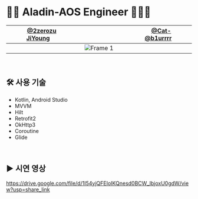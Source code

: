 # 🧞‍♂️ Aladin-AOS Engineer 👩‍👧‍👧

|[@2zerozu](https://github.com/2zerozu)&nbsp;&nbsp;&nbsp;&nbsp;&nbsp;&nbsp;&nbsp;&nbsp;&nbsp;&nbsp;&nbsp;&nbsp;&nbsp;&nbsp;&nbsp;&nbsp;&nbsp;&nbsp;&nbsp;&nbsp;&nbsp;&nbsp;&nbsp;&nbsp;&nbsp;&nbsp;&nbsp;&nbsp;&nbsp;&nbsp;&nbsp;&nbsp;&nbsp;&nbsp;&nbsp;&nbsp;&nbsp;&nbsp;&nbsp;&nbsp;&nbsp;&nbsp;&nbsp;&nbsp;&nbsp;&nbsp;&nbsp;&nbsp;&nbsp;&nbsp;&nbsp;&nbsp;&nbsp;&nbsp;&nbsp;&nbsp;&nbsp;&nbsp;&nbsp;&nbsp;[@Cat-JiYoung](https://github.com/Cat-JiYoung)&nbsp;&nbsp;&nbsp;&nbsp;&nbsp;&nbsp;&nbsp;&nbsp;&nbsp;&nbsp;&nbsp;&nbsp;&nbsp;&nbsp;&nbsp;&nbsp;&nbsp;&nbsp;&nbsp;&nbsp;&nbsp;&nbsp;&nbsp;&nbsp;&nbsp;&nbsp;&nbsp;&nbsp;&nbsp;&nbsp;&nbsp;&nbsp;&nbsp;&nbsp;&nbsp;&nbsp;&nbsp;&nbsp;&nbsp;&nbsp;&nbsp;&nbsp;&nbsp;&nbsp;&nbsp;&nbsp;&nbsp;&nbsp;&nbsp;&nbsp;&nbsp;&nbsp;&nbsp;&nbsp;&nbsp;&nbsp;&nbsp;&nbsp;&nbsp;&nbsp;[@b1urrrr](https://github.com/Cat-JiYoung)|
|:--:|
|![Frame 1](https://user-images.githubusercontent.com/84129098/204013280-9a8aa17d-098d-4087-aaf1-7d1908785da3.jpg)|

<br>

## 🛠 사용 기술
- Kotlin, Android Studio
- MVVM
- Hilt
- Retrofit2
- OkHttp3
- Coroutine
- Glide
<br>

## ▶ 시연 영상
https://drive.google.com/file/d/1I54yjQFEIoIKQnesd0BCW_IbjoxU0gdW/view?usp=share_link
